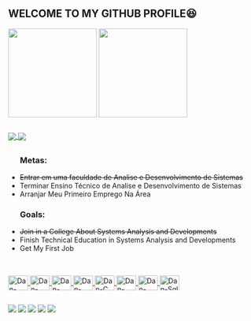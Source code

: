 ## WELCOME TO MY GITHUB PROFILE😆
<div>
  <img align="center" img height="180em" src="https://github-readme-stats.vercel.app/api?username=DanFireDark47&show_icons=true&theme=radical&include_all_commits=true&count_private=true"/>
  <img align="center" img height="180em" src="https://github-readme-stats.vercel.app/api/top-langs/?username=DanFireDark47&layout=compact&langs_count=7&theme=radical"/>
  
  ##
  
  <a href="https://github.com/DanFireDark47/SistemaDeComandas-Bootstrap">
  <img align="center" src="https://github-readme-stats.vercel.app/api/pin/?username=DanFireDark47&repo=SistemaDeComandas-Bootstrap&theme=radical" />
</a>
<a href="https://github.com/DanFireDark47/Etec-TCC">
  <img align="center" src="https://github-readme-stats.vercel.app/api/pin/?username=DanFireDark47&repo=Etec-TCC&theme=radical"/>
</a>
</div>
  
  ##
  
 <div>
    <ul><h3>Metas:</h3>
      <li><strike>Entrar em uma faculdade de Analise e Desenvolvimento de Sistemas</strike></li>
      <li>Terminar Ensino Técnico de Analise e Desenvolvimento de Sistemas</li>
      <li>Arranjar Meu Primeiro Emprego Na Área</li></ul>
   <ul><h3>Goals:</h3>
     <li><strike>Join in a College About Systems Analysis and Developments</strike></li>
     <li>Finish Technical Education in Systems Analysis and Developments</li>
     <li>Get My First Job</li>
   <ul/>
  </div>
    
  ##
    
 <div style="display: inline_block"><br>
   <a href="https://github.com/DanFireDark47">
   <img align="center" alt="Dan-CSS" height="30" width="40" src="https://cdn.jsdelivr.net/gh/devicons/devicon/icons/css3/css3-original-wordmark.svg">
   <img align="center" alt="Dan-HTML" height="30" width="40" src="https://cdn.jsdelivr.net/gh/devicons/devicon/icons/html5/html5-original-wordmark.svg">
   <img align="center" alt="Dan-PHP" height="30" width="40" src="https://cdn.jsdelivr.net/gh/devicons/devicon/icons/php/php-plain.svg">
   <img align="center" alt="Dan-Python" height="30" width="40" src="https://cdn.jsdelivr.net/gh/devicons/devicon/icons/python/python-original.svg">
   <img align="center" alt="Dan-C" height="30" width="40" src="https://cdn.jsdelivr.net/gh/devicons/devicon/icons/c/c-original.svg">
   <img align="center" alt="Dan-React" height="30" width="40" src="https://cdn.jsdelivr.net/gh/devicons/devicon/icons/react/react-original.svg">
   <img align="center" alt="Dan-Java" height="30" width="40" src="https://cdn.jsdelivr.net/gh/devicons/devicon/icons/java/java-original-wordmark.svg">
   <img align="center" alt="Dan-Sql" height="30" width="40" src="https://cdn.jsdelivr.net/gh/devicons/devicon/icons/mysql/mysql-plain-wordmark.svg">
          
   
 </div>
  
  ##
  
  <div>
  <a href="https://www.instagram.com/din.amus/" target="_blank"><img src="https://img.shields.io/badge/-Instagram-%23E4405F?style=for-the-badge&logo=instagram&logoColor=white" target="_blank"></a>
 	<a href="https://www.twitch.tv/danfiredark" target="_blank"><img src="https://img.shields.io/badge/Twitch-9146FF?style=for-the-badge&logo=twitch&logoColor=white" target="_blank"></a>
 <a href="https://discord.gg/YYVQXfeD5x" target="_blank"><img src="https://img.shields.io/badge/Discord-7289DA?style=for-the-badge&logo=discord&logoColor=white" target="_blank"></a> 
  <a href = "mailto:DFDark47@Gmail.com"><img src="https://img.shields.io/badge/-Gmail-%23333?style=for-the-badge&logo=gmail&logoColor=white" target="_blank"></a>
  <a href="https://www.linkedin.com/in/danilosilvadeoliveira/" target="_blank"><img src="https://img.shields.io/badge/-LinkedIn-%230077B5?style=for-the-badge&logo=linkedin&logoColor=white" target="_blank"></a>  
</div>
